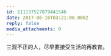 ```yaml
---
id: 111137527879441546
date: 2017-06-16T03:21:00.000Z
reply: false
media_attachments: 0
---
```


三观不正的人，尽早要接受生活的再教育。 ​​​​

